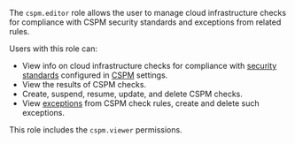 The `cspm.editor` role allows the user to manage cloud infrastructure checks for compliance with CSPM security standards and exceptions from related rules.

Users with this role can:
* View info on cloud infrastructure checks for compliance with [security standards](../../security-deck/concepts/cspm.md#standards) configured in [CSPM](../../security-deck/concepts/cspm.md) settings.
* View the results of CSPM checks.
* Create, suspend, resume, update, and delete CSPM checks.
* View [exceptions](../../security-deck/concepts/cspm.md#exceptions) from CSPM check rules, create and delete such exceptions.

This role includes the `cspm.viewer` permissions.
